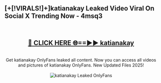 <h2>[+[!VIRALS!]+]katianakay Leaked Video Viral On Social X Trending Now - 4msq3</h2>
<br>
<div align="center">
<h2><a href="https://libra.edu.pl?katianakay" rel="nofollow">🔴 CLICK HERE 🌐==►► katianakay</a></h2>
<br>
Get katianakay OnlyFans leaked all content. Now you can access all videos and pictures of katianakay OnlyFans. New Updated Files 2025!
<br>
<br>
<a href="https://libra.edu.pl?katianakay" rel="nofollow" data-target="animated-image.originalLink"><img src="https://i.ibb.co.com/WyWwxjT/player-gif2.gif" alt="katianakay Leaked OnlyFans" style="max-width: 100%; display: inline-block;" data-target="animated-image.originalImage"></a>
</div>
<br>